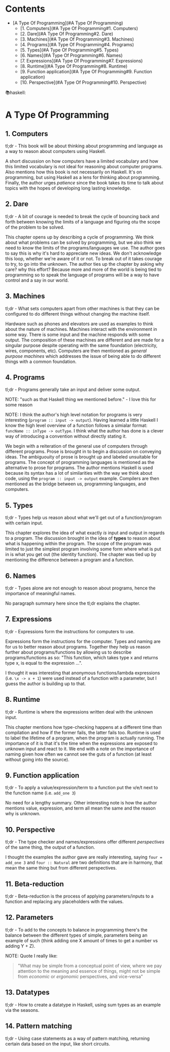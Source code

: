 # Contents

- [A Type Of Programming](#A Type Of Programming)
  - [1. Computers](#A Type Of Programming#1. Computers)
  - [2. Dare](#A Type Of Programming#2. Dare)
  - [3. Machines](#A Type Of Programming#3. Machines)
  - [4. Programs](#A Type Of Programming#4. Programs)
  - [5. Types](#A Type Of Programming#5. Types)
  - [6. Names](#A Type Of Programming#6. Names)
  - [7. Expressions](#A Type Of Programming#7. Expressions)
  - [8. Runtime](#A Type Of Programming#8. Runtime)
  - [9. Function application](#A Type Of Programming#9. Function application)
  - [10. Perspective](#A Type Of Programming#10. Perspective)

:books:haskell:

# A Type Of Programming

## 1. Computers
tl;dr - This book will be about thinking about programming and language as a way to reason about computers using Haskell.

A short discussion on how computers have a limited vocabulary and how this limited vocabulary is not ideal for reasoning about computer programs. Also mentions how this book is not necessarily on Haskell. It's on programming, but using Haskell as a lens for thinking about programming. Finally, the author urges *patience* since the book takes its time to talk about topics with the hopes of developing long lasting knowledge.

## 2. Dare
tl;dr - A bit of courage is needed to break the cycle of bouncing back and forth between knowing the limits of a language and figuring otu the scope of the problem to be solved.

This chapter opens up by describing a cycle of programming. We think about what problems can be solved by programming, but we also think we need to know the limits of the programs/languages we use. The author goes to say this is why it's hard to appreciate new ideas. We don't acknowledge this loop, whether we're aware of it or not. To break out of it takes courage to try, to go into the unknown. The author ties up the chapter by asking why care? why this effort? Because more and more of the world is being tied to programming so to speak the language of programs will be a way to have control and a say in our world.

## 3. Machines
tl;dr - What sets computers apart from other machines is that they can be configured to do different things without changing the machine itself.

Hardware such as phones and elevators are used as examples to think about the nature of machines. Machines interact with the environment in some way. There is some input and the machine responds with some output. The composition of these machines are different and are made for a singular purpose despite operating with the same foundation (electricity, wires, components, etc). Computers are then mentioned as *general purpose machines* which addresses the issue of being able to do different things with a common foundation.

## 4. Programs
tl;dr - Programs generally take an input and deliver some output.

NOTE: "such as that Haskell thing we mentioned before." - I love this for some reason

NOTE: I think the author's high level notation for programs is very interesting
(`program :: input -> output`). Having learned a little Haskell I know the high level overview of a function follows a simialar format: `funcName :: inType -> outType`. I think what the author has done is a clever way of introducing a convention without directly stating it.

We begin with a reiteration of the general use of computers through different programs. Prose is brought in to begin a discussion on conveying ideas. The ambiguouity of prose is brought up and labeled unsuitable for programs. The concept of programming languages is mentioned as the alternative to prose for programs. The author mentions Haskell is used because its syntax has a lot of similarities with the way we think about code, using the `program :: input -> output` example. Compilers are then mentioned as the bridge between us, programming languages, and computers.

## 5. Types
tl;dr - Types help us reason about what we'll get out of a function/program with certain input.

This chapter explores the idea of what exactly *is* input and output in regards to a program. The discussion brought in the idea of **types** to reason about what is happening within the program. The scope of the program was limited to just the simplest program involving some form where what is put in is what you get out (the identity function). The chapter was tied up by mentioning the difference between a program and a function.

## 6. Names
tl;dr - Types alone are not enough to reason about programs, hence the importance of meaningful names.

No paragraph summary here since the tl;dr explains the chapter.

## 7. Expressions
tl;dr - Expressions form the instructions for computers to use.

Expressions form the instructions for the computer. Types and naming are for us to better reason about programs. Together they help us reason further about programs/functions by allowing us to describe programs/functions as so: "This function, which takes type x and returns type x, is equal to the expression ...".

I thought it was interesting that anonymous functions/lambda expressions (i.e. `\x -> x + 1`) were used instead of a function with a parameter, but I guess the author is building up to that.

## 8. Runtime
tl;dr - Runtime is where the expressions written deal with the unknown input.

This chapter mentions how type-checking happens at a different time than compilation and how if the former fails, the latter fails too. Runtime is used to label the lifetime of a program, when the program is actually running. The importance of it is that it's the time when the expressions are exposed to unknown input and react to it. We end with a note on the importance of naming given how often we cannot see the guts of a function (at least without going into the source).

## 9. Function application
tl;dr - To apply a value/expression/term to a function put the v/e/t next to the function name (i.e. `add_one 3`)

No need for a lengthy summary. Other interesting note is how the author mentions value, expression, and term all mean the same and the reason why is unknown.

## 10. Perspective
tl;dr - The type checker and names/expressions offer different *perspectives* of the same thing, the output of a function.

I thought the examples the author gave are really interesting, saying `four = add_one 3` and `four :: Natural` are two definitions that are in harmony, that mean the same thing but from different perspectives.

## 11. Beta-reduction
tl;dr - Beta-reduction is the process of applying parameters/inputs to a function and replacing any placeholders with the values.

## 12. Parameters
tl;dr - To add to the concepts to balance in programming there's the balance between the different types of simple, parameters being an example of such (think adding one X amount of times to get a number vs adding Y + Z).

NOTE: Quote I really like:
> "What may be simple from a conceptual point of view, where we pay attention to the meaning and essence of things, might not be simple from *economic* or *ergonomic* perspectives, and vice-versa"

## 13. Datatypes
tl;dr - How to create a datatype in Haskell, using sum types as an example via the seasons.


## 14. Pattern matching
tl;dr - Using case statements as a way of pattern matching, returning certain data based on the input, like short circuits.
